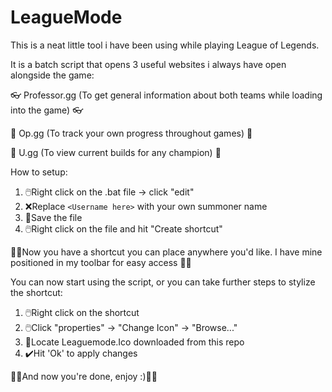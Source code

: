 # LeagueMode
This is a neat little tool i have been using while playing League of Legends. 

It is a batch script that opens 3 useful websites i always have open alongside the game:

👓 Professor.gg (To get general information about both teams while loading into the game) 👓

🚩 Op.gg (To track your own progress throughout games) 🚩

🧱 U.gg (To view current builds for any champion) 🧱


How to setup:
1. 🖱️Right click on the .bat file -> click "edit"
2. ❌Replace `<Username here>` with your own summoner name
3. 💾Save the file
4. 🖱️Right click on the file and hit "Create shortcut"
  
🥳🥳Now you have a shortcut you can place anywhere you'd like. I have mine positioned in my toolbar for easy access 🥳🥳

 You can now start using the script, or you can take further steps to stylize the shortcut:
1. 🖱️Right click on the shortcut
2. 🖱️Click "properties" -> "Change Icon" -> "Browse..."
4. 🔎Locate Leaguemode.Ico downloaded from this repo
5. ✔️Hit 'Ok' to apply changes

🎉🎉And now you're done, enjoy :)🎉🎉
